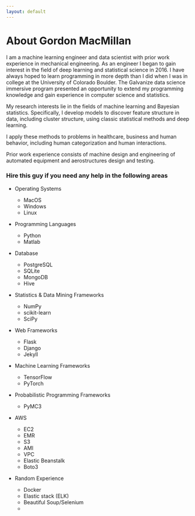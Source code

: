 ```yaml
---
layout: default
---
```

# About Gordon MacMillan


I am a machine learning engineer and data scientist with prior work experience in mechanical engineering. As an engineer I began to gain interest in the field of deep learning and statistical science in 2016. I have always hoped to learn programming in more depth than I did when I was in college at the University of Colorado Boulder. The Galvanize data science immersive program presented an opportunity to extend my programming knowledge and gain experience in computer science and statistics.


My research interests lie in the fields of machine learning and Bayesian statistics. Specifically, I develop models to discover feature structure in data, including cluster structure, using classic statistical methods and deep learning.


I apply these methods to problems in healthcare, business and human behavior, including human categorization and human interactions.


Prior work experience consists of machine design and engineering of automated equipment and aerostructures design and testing.


### Hire this guy if you need any help in the following areas


* Operating Systems
  * MacOS
  * Windows
  * Linux


* Programming Languages
  * Python
  * Matlab


* Database
  * PostgreSQL
  * SQLite
  * MongoDB
  * Hive


* Statistics & Data Mining Frameworks
  * NumPy
  * scikit-learn
  * SciPy


* Web Frameworks
  * Flask
  * Django
  * Jekyll


* Machine Learning Frameworks
  * TensorFlow
  * PyTorch


* Probabilistic Programming Frameworks
  * PyMC3


* AWS
  * EC2
  * EMR
  * S3
  * AMI
  * VPC
  * Elastic Beanstalk
  * Boto3


* Random Experience
  * Docker
  * Elastic stack (ELK)
  * Beautiful Soup/Selenium
  *
